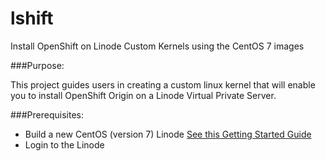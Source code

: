 lshift
======
Install OpenShift on Linode Custom Kernels using the CentOS 7 images

###Purpose:

This project guides users in creating a custom linux kernel that will enable you to install OpenShift Origin on a Linode Virtual Private Server.

###Prerequisites:

* Build a new CentOS (version 7) Linode [See this Getting Started Guide](https://www.linode.com/docs/getting-started)
* Login to the Linode

